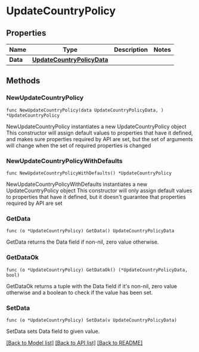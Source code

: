 # UpdateCountryPolicy

## Properties

Name | Type | Description | Notes
------------ | ------------- | ------------- | -------------
**Data** | [**UpdateCountryPolicyData**](UpdateCountryPolicyData.md) |  | 

## Methods

### NewUpdateCountryPolicy

`func NewUpdateCountryPolicy(data UpdateCountryPolicyData, ) *UpdateCountryPolicy`

NewUpdateCountryPolicy instantiates a new UpdateCountryPolicy object
This constructor will assign default values to properties that have it defined,
and makes sure properties required by API are set, but the set of arguments
will change when the set of required properties is changed

### NewUpdateCountryPolicyWithDefaults

`func NewUpdateCountryPolicyWithDefaults() *UpdateCountryPolicy`

NewUpdateCountryPolicyWithDefaults instantiates a new UpdateCountryPolicy object
This constructor will only assign default values to properties that have it defined,
but it doesn't guarantee that properties required by API are set

### GetData

`func (o *UpdateCountryPolicy) GetData() UpdateCountryPolicyData`

GetData returns the Data field if non-nil, zero value otherwise.

### GetDataOk

`func (o *UpdateCountryPolicy) GetDataOk() (*UpdateCountryPolicyData, bool)`

GetDataOk returns a tuple with the Data field if it's non-nil, zero value otherwise
and a boolean to check if the value has been set.

### SetData

`func (o *UpdateCountryPolicy) SetData(v UpdateCountryPolicyData)`

SetData sets Data field to given value.



[[Back to Model list]](../README.md#documentation-for-models) [[Back to API list]](../README.md#documentation-for-api-endpoints) [[Back to README]](../README.md)


